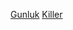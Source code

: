 <a id="raw-url" href="https://github.com/TunaOnAir/gunluk">Gunluk</a>
<a id="raw-url" href="https://github.com/TunaOnAir/Killer">Killer</a>
